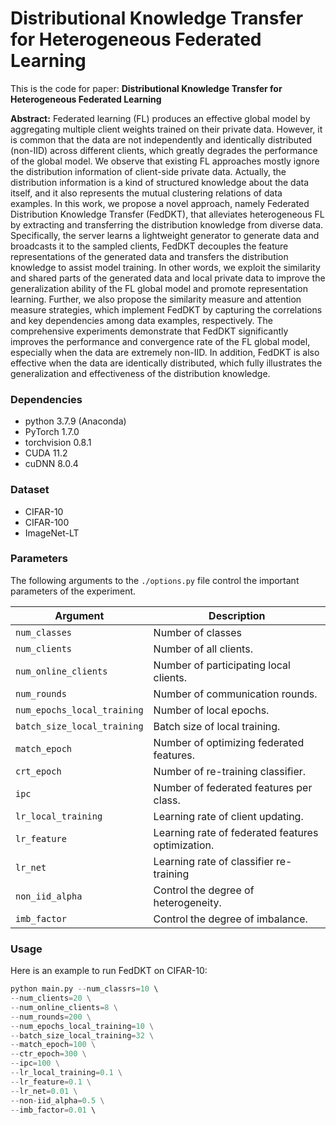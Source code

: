 # Distributional Knowledge Transfer for Heterogeneous Federated Learning

This is the code for paper: **Distributional Knowledge Transfer for Heterogeneous Federated Learning**

**Abstract:** Federated learning (FL) produces an effective global model by aggregating multiple client weights trained on their private data. However, it is common that the data are not independently and identically distributed (non-IID) across different clients, which greatly degrades the performance of the global model. We observe that existing FL approaches mostly ignore the distribution information of client-side private data. Actually, the distribution information is a kind of structured knowledge about the data itself, and it also represents the mutual clustering relations of data examples. In this work, we propose a novel approach, namely Federated Distribution Knowledge Transfer (FedDKT), that alleviates heterogeneous FL by extracting and transferring the distribution knowledge from diverse data. Specifically, the server learns a lightweight generator to generate data and broadcasts it to the sampled clients, FedDKT decouples the feature representations of the generated data and transfers the distribution knowledge to assist model training. In other words, we exploit the similarity and shared parts of the generated data and local private data to improve the generalization ability of the FL global model and promote representation learning. Further, we also propose the similarity measure and attention measure strategies, which implement FedDKT by capturing the correlations and key dependencies among data examples, respectively. The comprehensive experiments demonstrate that FedDKT significantly improves the performance and convergence rate of the FL global model, especially when the data are extremely non-IID. In addition, FedDKT is also effective when the data are identically distributed, which fully illustrates the generalization and effectiveness of the distribution knowledge.



### Dependencies

- python 3.7.9 (Anaconda)
- PyTorch 1.7.0
- torchvision 0.8.1
- CUDA 11.2
- cuDNN 8.0.4



### Dataset

- CIFAR-10
- CIFAR-100
- ImageNet-LT



### Parameters

The following arguments to the `./options.py` file control the important parameters of the experiment.

| Argument                    | Description                                       |
| --------------------------- | ------------------------------------------------- |
| `num_classes`               | Number of classes                                 |
| `num_clients`               | Number of all clients.                            |
| `num_online_clients`        | Number of participating local clients.            |
| `num_rounds`                | Number of communication rounds.                   |
| `num_epochs_local_training` | Number of local epochs.                           |
| `batch_size_local_training` | Batch size of local training.                     |
| `match_epoch`               | Number of optimizing federated features.          |
| `crt_epoch`                 | Number of re-training classifier.                 |
| `ipc`                       | Number of federated features per class.           |
| `lr_local_training`         | Learning rate of client updating.                 |
| `lr_feature`                | Learning rate of federated features optimization. |
| `lr_net`                    | Learning rate of classifier re-training           |
| `non_iid_alpha`             | Control the degree of heterogeneity.              |
| `imb_factor`                | Control the degree of imbalance.                  |



### Usage

Here is an example to run FedDKT on CIFAR-10:

```python
python main.py --num_classrs=10 \ 
--num_clients=20 \
--num_online_clients=8 \
--num_rounds=200 \
--num_epochs_local_training=10 \
--batch_size_local_training=32 \
--match_epoch=100 \
--ctr_epoch=300 \
--ipc=100 \
--lr_local_training=0.1 \
--lr_feature=0.1 \
--lr_net=0.01 \
--non-iid_alpha=0.5 \
--imb_factor=0.01 \ 
```

